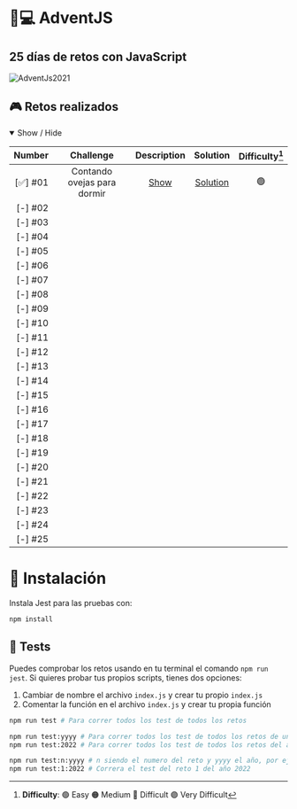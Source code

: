 # **🎄💻 AdventJS**
## **25 días de retos con JavaScript**


![AdventJs2021](https://imgur.com/rhpNVBB.png)

## **🎮 Retos realizados**

<details open>
<summary>Show / Hide</summary>

| Number    | Challenge                    | Description        | Solution                 | Difficulty[^1] |
| --------: | :--------------------------: | :-----------------:| :----------------------: | :------------: |
| [✅] #01  | Contando ovejas para dormir | [Show][c01-readme] | [Solution][c01-solution] |      🟢       |
| [-] #02  |                              |                    |                          |                |
| [-] #03  |                              |                    |                          |                |
| [-] #04  |                              |                    |                          |                |
| [-] #05  |                              |                    |                          |                |
| [-] #06  |                              |                    |                          |                |
| [-] #07  |                              |                    |                          |                |
| [-] #08  |                              |                    |                          |                |
| [-] #09  |                              |                    |                          |                |
| [-] #10  |                              |                    |                          |                |
| [-] #11  |                              |                    |                          |                |
| [-] #12  |                              |                    |                          |                |
| [-] #13  |                              |                    |                          |                |
| [-] #14  |                              |                    |                          |                |
| [-] #15  |                              |                    |                          |                |
| [-] #16  |                              |                    |                          |                |
| [-] #17  |                              |                    |                          |                |
| [-] #18  |                              |                    |                          |                |
| [-] #19  |                              |                    |                          |                |
| [-] #20  |                              |                    |                          |                |
| [-] #21  |                              |                    |                          |                |
| [-] #22  |                              |                    |                          |                |
| [-] #23  |                              |                    |                          |                |
| [-] #24  |                              |                    |                          |                |
| [-] #25  |                              |                    |                          |                |

[^1]: **Difficulty**: 🟢 Easy 🟠 Medium 🔴 Difficult 🟣 Very Difficult

[c01-readme]: ./challenge01/README.md
[c01-solution]: ./challenge01/index.js
</details>


# **📝 Instalación**

Instala Jest para las pruebas con:

```bash
npm install
```

## **🧪 Tests**

Puedes comprobar los retos usando en tu terminal el comando `npm run jest`.
Si quieres probar tus propios scripts, tienes dos opciones:

1. Cambiar de nombre el archivo `index.js` y crear tu propio `index.js`
2. Comentar la función en el archivo `index.js` y crear tu propia función

```bash
npm run test # Para correr todos los test de todos los retos

npm run test:yyyy # Para correr todos los test de todos los retos de un año es especifico, por ejemplo
npm run test:2022 # Para correr todos los test de todos los retos del año 2022

npm run test:n:yyyy # n siendo el numero del reto y yyyy el año, por ejemplo
npm run test:1:2022 # Correra el test del reto 1 del año 2022
```